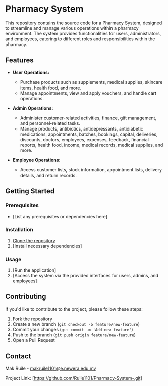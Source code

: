 # Pharmacy System

This repository contains the source code for a Pharmacy System, designed to streamline and manage various operations within a pharmacy environment. The system provides functionalities for users, administrators, and employees, catering to different roles and responsibilities within the pharmacy.

## Features

- **User Operations:**
  - Purchase products such as supplements, medical supplies, skincare items, health food, and more.
  - Manage appointments, view and apply vouchers, and handle cart operations.

- **Admin Operations:**
  - Administer customer-related activities, finance, gift management, and personnel-related tasks.
  - Manage products, antibiotics, antidepressants, antidiabetic medications, appointments, batches, bookings, capital, deliveries, discounts, doctors, employees, expenses, feedback, financial reports, health food, income, medical records, medical supplies, and more.

- **Employee Operations:**
  - Access customer lists, stock information, appointment lists, delivery details, and return records.

## Getting Started

### Prerequisites

- [List any prerequisites or dependencies here]

### Installation

1. [Clone the repository](#)
2. [Install necessary dependencies]

### Usage

1. [Run the application]
2. [Access the system via the provided interfaces for users, admins, and employees]

## Contributing

If you'd like to contribute to the project, please follow these steps:

1. Fork the repository
2. Create a new branch (`git checkout -b feature/new-feature`)
3. Commit your changes (`git commit -m 'Add new feature'`)
4. Push to the branch (`git push origin feature/new-feature`)
5. Open a Pull Request

## Contact

Mak Ruile - makruile1101@e.newera.edu.my

Project Link: [https://github.com/Ruile1101/Pharmacy-System-.git]
